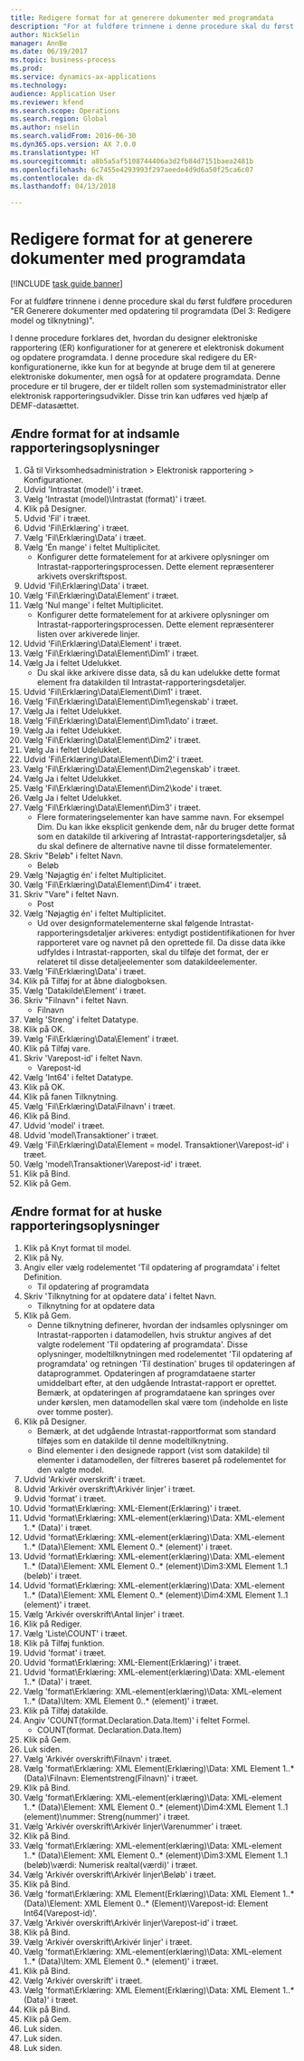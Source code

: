 ```yaml
--- 
title: Redigere format for at generere dokumenter med programdata
description: "For at fuldføre trinnene i denne procedure skal du først fuldføre proceduren \"ER Generere dokumenter med opdatering til programdata (Del 3 - Redigere model og tilknytning)\"."
author: NickSelin
manager: AnnBe
ms.date: 06/19/2017
ms.topic: business-process
ms.prod: 
ms.service: dynamics-ax-applications
ms.technology: 
audience: Application User
ms.reviewer: kfend
ms.search.scope: Operations
ms.search.region: Global
ms.author: nselin
ms.search.validFrom: 2016-06-30
ms.dyn365.ops.version: AX 7.0.0
ms.translationtype: HT
ms.sourcegitcommit: a8b5a5af5108744406a3d2fb84d7151baea2481b
ms.openlocfilehash: 6c7455e4293993f297aeede4d9d6a50f25ca6c07
ms.contentlocale: da-dk
ms.lasthandoff: 04/13/2018

---
```

# <a name="modify-format-to-generate-documents-with-application-data"></a>Redigere format for at generere dokumenter med programdata

[!INCLUDE [task guide banner](../../includes/task-guide-banner.md)]

For at fuldføre trinnene i denne procedure skal du først fuldføre proceduren "ER Generere dokumenter med opdatering til programdata (Del 3: Redigere model og tilknytning)".

I denne procedure forklares det, hvordan du designer elektroniske rapportering (ER) konfigurationer for at generere et elektronisk dokument og opdatere programdata. I denne procedure skal redigere du ER-konfigurationerne, ikke kun for at begynde at bruge dem til at generere elektroniske dokumenter, men også for at opdatere programdata. Denne procedure er til brugere, der er tildelt rollen som systemadministrator eller elektronisk rapporteringsudvikler. Disse trin kan udføres ved hjælp af DEMF-datasættet.


## <a name="modify-format-to-collect-details-of-reporting"></a>Ændre format for at indsamle rapporteringsoplysninger
1. Gå til Virksomhedsadministration > Elektronisk rapportering > Konfigurationer.
2. Udvid 'Intrastat (model)' i træet.
3. Vælg 'Intrastat (model)\Intrastat (format)' i træet.
4. Klik på Designer.
5. Udvid 'Fil' i træet.
6. Udvid 'Fil\Erklæring' i træet.
7. Vælg 'Fil\Erklæring\Data' i træet.
8. Vælg 'Én mange' i feltet Multiplicitet.
    * Konfigurer dette formatelement for at arkivere oplysninger om Intrastat-rapporteringsprocessen. Dette element repræsenterer arkivets overskriftspost.  
9. Udvid 'Fil\Erklæring\Data' i træet.
10. Vælg 'Fil\Erklæring\Data\Element' i træet.
11. Vælg 'Nul mange' i feltet Multiplicitet.
    * Konfigurer dette formatelement for at arkivere oplysninger om Intrastat-rapporteringsprocessen. Dette element repræsenterer listen over arkiverede linjer.  
12. Udvid 'Fil\Erklæring\Data\Element' i træet.
13. Vælg 'Fil\Erklæring\Data\Element\Dim1' i træet.
14. Vælg Ja i feltet Udelukket.
    * Du skal ikke arkivere disse data, så du kan udelukke dette format element fra datakilden til Intrastat-rapporteringsdetaljer.  
15. Udvid 'Fil\Erklæring\Data\Element\Dim1' i træet.
16. Vælg 'Fil\Erklæring\Data\Element\Dim1\egenskab' i træet.
17. Vælg Ja i feltet Udelukket.
18. Vælg 'Fil\Erklæring\Data\Element\Dim1\dato' i træet.
19. Vælg Ja i feltet Udelukket.
20. Vælg 'Fil\Erklæring\Data\Element\Dim2' i træet.
21. Vælg Ja i feltet Udelukket.
22. Udvid 'Fil\Erklæring\Data\Element\Dim2' i træet.
23. Vælg 'Fil\Erklæring\Data\Element\Dim2\egenskab' i træet.
24. Vælg Ja i feltet Udelukket.
25. Vælg 'Fil\Erklæring\Data\Element\Dim2\kode' i træet.
26. Vælg Ja i feltet Udelukket.
27. Vælg 'Fil\Erklæring\Data\Element\Dim3' i træet.
    * Flere formateringselementer kan have samme navn. For eksempel Dim. Du kan ikke eksplicit genkende dem, når du bruger dette format som en datakilde til arkivering af Intrastat-rapporteringsdetaljer, så du skal definere de alternative navne til disse formatelementer.   
28. Skriv "Beløb" i feltet Navn.
    * Beløb  
29. Vælg 'Nøjagtig én' i feltet Multiplicitet.
30. Vælg 'Fil\Erklæring\Data\Element\Dim4' i træet.
31. Skriv "Vare" i feltet Navn.
    * Post  
32. Vælg 'Nøjagtig én' i feltet Multiplicitet.
    * Ud over designformatelementerne skal følgende Intrastat-rapporteringsdetaljer arkiveres: entydigt postidentifikationen for hver rapporteret vare og navnet på den oprettede fil. Da disse data ikke udfyldes i Intrastat-rapporten, skal du tilføje det format, der er relateret til disse detaljeelementer som datakildeelementer.  
33. Vælg 'Fil\Erklæring\Data' i træet.
34. Klik på Tilføj for at åbne dialogboksen.
35. Vælg 'Datakilde\Element' i træet.
36. Skriv "Filnavn" i feltet Navn.
    * Filnavn  
37. Vælg 'Streng' i feltet Datatype.
38. Klik på OK.
39. Vælg 'Fil\Erklæring\Data\Element' i træet.
40. Klik på Tilføj vare.
41. Skriv 'Varepost-id' i feltet Navn.
    * Varepost-id  
42. Vælg 'Int64' i feltet Datatype.
43. Klik på OK.
44. Klik på fanen Tilknytning.
45. Vælg 'Fil\Erklæring\Data\Filnavn' i træet.
46. Klik på Bind.
47. Udvid 'model' i træet.
48. Udvid 'model\Transaktioner' i træet.
49. Vælg 'Fil\Erklæring\Data\Element = model. Transaktioner\Varepost-id' i træet.
50. Vælg 'model\Transaktioner\Varepost-id' i træet.
51. Klik på Bind.
52. Klik på Gem.

## <a name="modify-format-to-memorize-details-of-reporting"></a>Ændre format for at huske rapporteringsoplysninger
1. Klik på Knyt format til model.
2. Klik på Ny.
3. Angiv eller vælg rodelementet 'Til opdatering af programdata' i feltet Definition.
    * Til opdatering af programdata  
4. Skriv 'Tilknytning for at opdatere data' i feltet Navn.
    * Tilknytning for at opdatere data  
5. Klik på Gem.
    * Denne tilknytning definerer, hvordan der indsamles oplysninger om Intrastat-rapporten i datamodellen, hvis struktur angives af det valgte rodelement 'Til opdatering af programdata'. Disse oplysninger, modeltilknytningen med rodelementet 'Til opdatering af programdata' og retningen 'Til destination' bruges til opdateringen af dataprogrammet. Opdateringen af programdataene starter umiddelbart efter, at den udgående Intrastat-rapport er oprettet. Bemærk, at opdateringen af programdataene kan springes over under kørslen, men datamodellen skal være tom (indeholde en liste over tomme poster).   
6. Klik på Designer.
    * Bemærk, at det udgående Intrastat-rapportformat som standard tilføjes som en datakilde til denne modeltilknytning.  
    * Bind elementer i den designede rapport (vist som datakilde) til elementer i datamodellen, der filtreres baseret på rodelementet for den valgte model.  
7. Udvid 'Arkivér overskrift' i træet.
8. Udvid 'Arkivér overskrift\Arkivér linjer' i træet.
9. Udvid 'format' i træet.
10. Udvid 'format\Erklæring: XML-Element(Erklæring)' i træet.
11. Udvid 'format\Erklæring: XML-element(erklæring)\Data: XML-element 1..* (Data)' i træet.
12. Udvid 'format\Erklæring: XML-element(erklæring)\Data: XML-element 1..* (Data)\Element: XML Element 0..* (element)' i træet.
13. Udvid 'format\Erklæring: XML-element(erklæring)\Data: XML-element 1..* (Data)\Element: XML Element 0..* (element)\Dim3:XML Element 1..1 (beløb)' i træet.
14. Udvid 'format\Erklæring: XML-element(erklæring)\Data: XML-element 1..* (Data)\Element: XML Element 0..* (element)\Dim4:XML Element 1..1 (element)' i træet.
15. Vælg 'Arkivér overskrift\Antal linjer' i træet.
16. Klik på Rediger.
17. Vælg 'Liste\COUNT' i træet.
18. Klik på Tilføj funktion.
19. Udvid 'format' i træet.
20. Udvid 'format\Erklæring: XML-Element(Erklæring)' i træet.
21. Udvid 'format\Erklæring: XML-element(erklæring)\Data: XML-element 1..* (Data)' i træet.
22. Vælg 'format\Erklæring: XML-element(erklæring)\Data: XML-element 1..* (Data)\Item: XML Element 0..* (element)' i træet.
23. Klik på Tilføj datakilde.
24. Angiv 'COUNT(format.Declaration.Data.Item)' i feltet Formel.
    * COUNT(format. Declaration.Data.Item)  
25. Klik på Gem.
26. Luk siden.
27. Vælg 'Arkivér overskrift\Filnavn' i træet.
28. Vælg 'format\Erklæring: XML Element(Erklæring)\Data: XML Element 1..* (Data)\Filnavn: Elementstreng(Filnavn)' i træet.
29. Klik på Bind.
30. Vælg 'format\Erklæring: XML-element(erklæring)\Data: XML-element 1..* (Data)\Element: XML Element 0..* (element)\Dim4:XML Element 1..1 (element)\nummer: Streng(nummer)' i træet.
31. Vælg 'Arkivér overskrift\Arkivér linjer\Varenummer' i træet.
32. Klik på Bind.
33. Vælg 'format\Erklæring: XML-element(erklæring)\Data: XML-element 1..* (Data)\Element: XML Element 0..* (element)\Dim3:XML Element 1..1 (beløb)\værdi: Numerisk realtal(værdi)' i træet.
34. Vælg 'Arkivér overskrift\Arkivér linjer\Beløb' i træet.
35. Klik på Bind.
36. Vælg 'format\Erklæring: XML Element(Erklæring)\Data: XML Element 1..* (Data)\Element: XML Element 0..* (Element)\Varepost-id: Element Int64(Varepost-id)'.
37. Vælg 'Arkivér overskrift\Arkivér linjer\Varepost-id' i træet.
38. Klik på Bind.
39. Vælg 'Arkivér overskrift\Arkivér linjer' i træet.
40. Vælg 'format\Erklæring: XML-element(erklæring)\Data: XML-element 1..* (Data)\Item: XML Element 0..* (element)' i træet.
41. Klik på Bind.
42. Vælg 'Arkivér overskrift' i træet.
43. Vælg 'format\Erklæring: XML Element(Erklæring)\Data: XML Element 1..* (Data)' i træet.
44. Klik på Bind.
45. Klik på Gem.
46. Luk siden.
47. Luk siden.
48. Luk siden.


